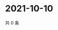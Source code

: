 # 2021-10-10

共 0 条

<!-- BEGIN -->
<!-- 最后更新时间 Sun Oct 10 2021 08:52:50 GMT+0800 (China Standard Time) -->

<!-- END -->
